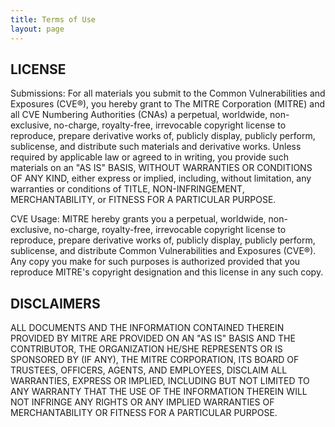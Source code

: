 ```yaml
---
title: Terms of Use
layout: page
---
```

## LICENSE

Submissions: For all materials you submit to the Common Vulnerabilities and 
Exposures (CVE®), you hereby grant to The MITRE Corporation (MITRE) and all 
CVE Numbering Authorities (CNAs) a perpetual, worldwide, non-exclusive, 
no-charge, royalty-free, irrevocable copyright license to reproduce, prepare 
derivative works of, publicly display, publicly perform, sublicense, and 
distribute such materials and derivative works. Unless required by applicable 
law or agreed to in writing, you provide such materials on an "AS IS" BASIS, 
WITHOUT WARRANTIES OR CONDITIONS OF ANY KIND, either express or implied, 
including, without limitation, any warranties or conditions of TITLE, 
NON-INFRINGEMENT, MERCHANTABILITY, or FITNESS FOR A PARTICULAR PURPOSE.

CVE Usage: MITRE hereby grants you a perpetual, worldwide, non-exclusive, 
no-charge, royalty-free, irrevocable copyright license to reproduce, prepare 
derivative works of, publicly display, publicly perform, sublicense, and 
distribute Common Vulnerabilities and Exposures (CVE®). Any copy you make for 
such purposes is authorized provided that you reproduce MITRE's copyright 
designation and this license in any such copy.

## DISCLAIMERS

ALL DOCUMENTS AND THE INFORMATION CONTAINED THEREIN PROVIDED BY MITRE ARE 
PROVIDED ON AN "AS IS" BASIS AND THE CONTRIBUTOR, THE ORGANIZATION HE/SHE 
REPRESENTS OR IS SPONSORED BY (IF ANY), THE MITRE CORPORATION, ITS BOARD OF 
TRUSTEES, OFFICERS, AGENTS, AND EMPLOYEES, DISCLAIM ALL WARRANTIES, EXPRESS OR 
IMPLIED, INCLUDING BUT NOT LIMITED TO ANY WARRANTY THAT THE USE OF THE 
INFORMATION THEREIN WILL NOT INFRINGE ANY RIGHTS OR ANY IMPLIED WARRANTIES OF 
MERCHANTABILITY OR FITNESS FOR A PARTICULAR PURPOSE.
